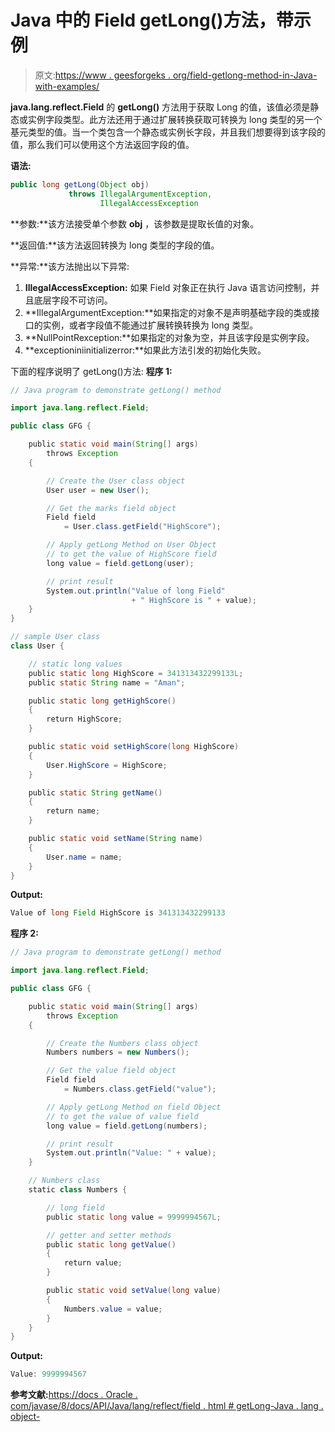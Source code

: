# Java 中的 Field getLong()方法，带示例

> 原文:[https://www . geesforgeks . org/field-getlong-method-in-Java-with-examples/](https://www.geeksforgeeks.org/field-getlong-method-in-java-with-examples/)

**java.lang.reflect.Field** 的 **getLong()** 方法用于获取 Long 的值，该值必须是静态或实例字段类型。此方法还用于通过扩展转换获取可转换为 long 类型的另一个基元类型的值。当一个类包含一个静态或实例长字段，并且我们想要得到该字段的值，那么我们可以使用这个方法返回字段的值。

**语法:**

```java
public long getLong(Object obj)
             throws IllegalArgumentException,
                    IllegalAccessException

```

**参数:**该方法接受单个参数 **obj** ，该参数是提取长值的对象。

**返回值:**该方法返回转换为 long 类型的字段的值。

**异常:**该方法抛出以下异常:

1.  **IllegalAccessException:** 如果 Field 对象正在执行 Java 语言访问控制，并且底层字段不可访问。
2.  **IllegalArgumentException:**如果指定的对象不是声明基础字段的类或接口的实例，或者字段值不能通过扩展转换转换为 long 类型。
3.  **NullPointRexception:**如果指定的对象为空，并且该字段是实例字段。
4.  **exceptioniniinitializerror:**如果此方法引发的初始化失败。

下面的程序说明了 getLong()方法:
**程序 1:**

```java
// Java program to demonstrate getLong() method

import java.lang.reflect.Field;

public class GFG {

    public static void main(String[] args)
        throws Exception
    {

        // Create the User class object
        User user = new User();

        // Get the marks field object
        Field field
            = User.class.getField("HighScore");

        // Apply getLong Method on User Object
        // to get the value of HighScore field
        long value = field.getLong(user);

        // print result
        System.out.println("Value of long Field"
                           + " HighScore is " + value);
    }
}

// sample User class
class User {

    // static long values
    public static long HighScore = 341313432299133L;
    public static String name = "Aman";

    public static long getHighScore()
    {
        return HighScore;
    }

    public static void setHighScore(long HighScore)
    {
        User.HighScore = HighScore;
    }

    public static String getName()
    {
        return name;
    }

    public static void setName(String name)
    {
        User.name = name;
    }
}
```

**Output:**

```java
Value of long Field HighScore is 341313432299133

```

**程序 2:**

```java
// Java program to demonstrate getLong() method

import java.lang.reflect.Field;

public class GFG {

    public static void main(String[] args)
        throws Exception
    {

        // Create the Numbers class object
        Numbers numbers = new Numbers();

        // Get the value field object
        Field field
            = Numbers.class.getField("value");

        // Apply getLong Method on field Object
        // to get the value of value field
        long value = field.getLong(numbers);

        // print result
        System.out.println("Value: " + value);
    }

    // Numbers class
    static class Numbers {

        // long field
        public static long value = 9999994567L;

        // getter and setter methods
        public static long getValue()
        {
            return value;
        }

        public static void setValue(long value)
        {
            Numbers.value = value;
        }
    }
}
```

**Output:**

```java
Value: 9999994567

```

**参考文献:**[https://docs . Oracle . com/javase/8/docs/API/Java/lang/reflect/field . html # getLong-Java . lang . object-](https://docs.oracle.com/javase/8/docs/api/java/lang/reflect/Field.html#getLong-java.lang.Object-)